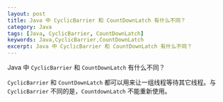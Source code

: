 ```yaml
---
layout: post
title: Java 中 CyclicBarrier 和 CountDownLatch 有什么不同？
category: Java
tags: [Java, CyclicBarrier, CountDownLatch]
keywords: Java,CyclicBarrier,CountDownLatch
excerpt: Java 中 CyclicBarrier 和 CountDownLatch 有什么不同？
---
```


Java 中 `CyclicBarrier` 和 `CountDownLatch` 有什么不同？

`CyclicBarrier` 和 `CountDownLatch` 都可以用来让一组线程等待其它线程。与 `CyclicBarrier` 不同的是，`CountdownLatch` 不能重新使用。
